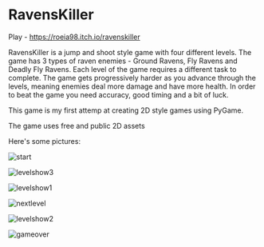 # RavensKiller

Play - https://roeia98.itch.io/ravenskiller

RavensKiller is a jump and shoot style game with four different levels. 
The game has 3 types of raven enemies - Ground Ravens, Fly Ravens and Deadly Fly Ravens.
Each level of the game requires a different task to complete.
The game gets progressively harder as you advance through the levels, meaning enemies deal more damage and have more health.
In order to beat the game you need accuracy, good timing and a bit of luck.

This game is my first attemp at creating 2D style games using PyGame.

The game uses free and public 2D assets

Here's some pictures:

![start](https://i.imgur.com/DplUxOP.png)

![levelshow3](https://i.imgur.com/lQI5dg6.png)

![levelshow1](https://i.imgur.com/lpuDtLe.png)

![nextlevel](https://i.imgur.com/QVT3QVU.png)

![levelshow2](https://i.imgur.com/P3F6uNs.png)

![gameover](https://i.imgur.com/yAfrszF.png)
